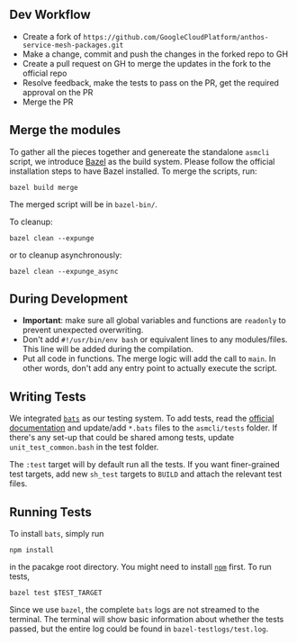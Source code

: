 ## Dev Workflow

* Create a fork of `https://github.com/GoogleCloudPlatform/anthos-service-mesh-packages.git`
* Make a change, commit and push the changes in the forked repo to GH
* Create a pull request on GH to merge the updates in the fork to the official repo
* Resolve feedback, make the tests to pass on the PR, get the required approval on the PR
* Merge the PR

## Merge the modules

To gather all the pieces together and genereate the standalone `asmcli` script, we introduce [Bazel](https://www.bazel.build/) as the build system.
Please follow the official installation steps to have Bazel installed.
To merge the scripts, run:
```shell
bazel build merge
```
The merged script will be in `bazel-bin/`.

To cleanup:
```shell
bazel clean --expunge
```
or to cleanup asynchronously:
```shell
bazel clean --expunge_async
```

## During Development
* **Important**: make sure all global variables and functions are `readonly` to prevent unexpected overwriting.
* Don't add `#!/usr/bin/env bash` or equivalent lines to any modules/files. This line will be added during the compilation.
* Put all code in functions. The merge logic will add the call to `main`. In other words, don't add any entry point to actually
execute the script.


## Writing Tests
We integrated [`bats`](https://github.com/bats-core/bats-core) as our
testing system. To add tests, read the
[official documentation](https://bats-core.readthedocs.io/en/latest/)
and update/add `*.bats` files to the `asmcli/tests` folder.
If there's any set-up that could be shared among tests, update
`unit_test_common.bash` in the test folder.

The `:test` target will by default run all the tests. If you want
finer-grained test targets, add new `sh_test` targets to `BUILD` and
attach the relevant test files.


## Running Tests
To install `bats`, simply run
```shell
npm install
```
in the pacakge root directory. You might need to install [`npm`](https://nodejs.org/en/knowledge/getting-started/npm/what-is-npm/) first.
To run tests,
```shell
bazel test $TEST_TARGET
```

Since we use `bazel`, the complete `bats` logs are not streamed to the
terminal. The terminal will show basic information about whether
the tests passed, but the entire log could be found in
`bazel-testlogs/test.log`.
